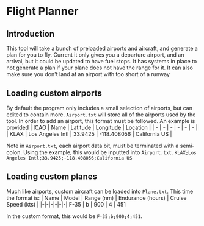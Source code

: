 # Flight Planner
## Introduction
This tool will take a bunch of preloaded airports and aircraft, and generate a plan for you to fly. Current it only gives you a departure airport, and an arrival, but it could be updated to have fuel stops.
It has systems in place to not generate a plan if your plane does not have the range for it. It can also make sure you don't land at an airport with too short of a runway
## Loading custom airports
By default the program only includes a small selection of airports, but can edited to contain more. `Airport.txt` will store all of the airports used by the tool. In order to add an airport, this format must be followed. An example is provided
| ICAO | Name | Latitude | Longitude | Location |
| - | - | - | - | - | - |
| KLAX | Los Angeles Intl | 33.9425 | -118.408056  | California US |

Note in `Airport.txt`, each airport data bit, must be terminated with a semi-colon.
Using the example, this would be inputted into `Airport.txt`. `KLAX;Los Angeles Intl;33.9425;-118.408056;California US`
## Loading custom planes
Much like airports, custom aircraft can be loaded into `Plane.txt`.
This time the format is:
| Name | Model | Range (nm) | Endurance (hours) | Cruise Speed (kts) |
|-|-|-|-|-|-|
F-35 | b | 900 | 4 | 451

In the custom format, this would be `F-35;b;900;4;451`.